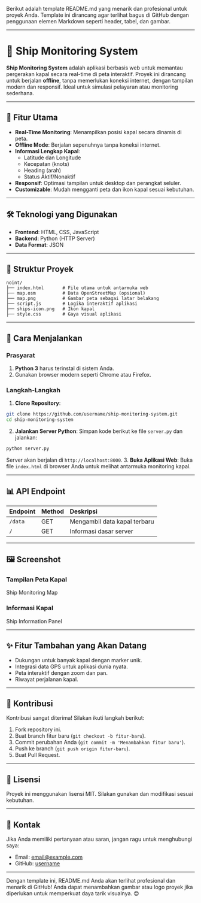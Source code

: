 
Berikut adalah template README.md yang menarik dan profesional untuk proyek Anda. Template ini dirancang agar terlihat bagus di GitHub dengan penggunaan elemen Markdown seperti header, tabel, dan gambar.

---

# 🚢 Ship Monitoring System

**Ship Monitoring System** adalah aplikasi berbasis web untuk memantau pergerakan kapal secara real-time di peta interaktif. Proyek ini dirancang untuk berjalan **offline**, tanpa memerlukan koneksi internet, dengan tampilan modern dan responsif. Ideal untuk simulasi pelayaran atau monitoring sederhana.

---

## 📖 Fitur Utama

- **Real-Time Monitoring**: Menampilkan posisi kapal secara dinamis di peta.
- **Offline Mode**: Berjalan sepenuhnya tanpa koneksi internet.
- **Informasi Lengkap Kapal**:
    - Latitude dan Longitude
    - Kecepatan (knots)
    - Heading (arah)
    - Status Aktif/Nonaktif
- **Responsif**: Optimasi tampilan untuk desktop dan perangkat seluler.
- **Customizable**: Mudah mengganti peta dan ikon kapal sesuai kebutuhan.

---

## 🛠️ Teknologi yang Digunakan

- **Frontend**: HTML, CSS, JavaScript
- **Backend**: Python (HTTP Server)
- **Data Format**: JSON

---

## 📂 Struktur Proyek

```
noint/
├── index.html       # File utama untuk antarmuka web
├── map.osm          # Data OpenStreetMap (opsional)
├── map.png          # Gambar peta sebagai latar belakang
├── script.js        # Logika interaktif aplikasi
├── ships-icon.png   # Ikon kapal
├── style.css        # Gaya visual aplikasi
```

---

## 🚀 Cara Menjalankan

### Prasyarat

1. **Python 3** harus terinstal di sistem Anda.
2. Gunakan browser modern seperti Chrome atau Firefox.

### Langkah-Langkah

1. **Clone Repository**:

```bash
git clone https://github.com/username/ship-monitoring-system.git
cd ship-monitoring-system
```

2. **Jalankan Server Python**:
Simpan kode berikut ke file `server.py` dan jalankan:

```bash
python server.py
```

Server akan berjalan di `http://localhost:8000`.
3. **Buka Aplikasi Web**:
Buka file `index.html` di browser Anda untuk melihat antarmuka monitoring kapal.

---

## 📊 API Endpoint

| Endpoint | Method | Deskripsi |
| :-- | :-- | :-- |
| `/data` | GET | Mengambil data kapal terbaru |
| `/` | GET | Informasi dasar server |

---

## 🖼️ Screenshot

### Tampilan Peta Kapal

Ship Monitoring Map

### Informasi Kapal

Ship Information Panel

---

## ✨ Fitur Tambahan yang Akan Datang

- Dukungan untuk banyak kapal dengan marker unik.
- Integrasi data GPS untuk aplikasi dunia nyata.
- Peta interaktif dengan zoom dan pan.
- Riwayat perjalanan kapal.

---

## 🤝 Kontribusi

Kontribusi sangat diterima! Silakan ikuti langkah berikut:

1. Fork repository ini.
2. Buat branch fitur baru (`git checkout -b fitur-baru`).
3. Commit perubahan Anda (`git commit -m 'Menambahkan fitur baru'`).
4. Push ke branch (`git push origin fitur-baru`).
5. Buat Pull Request.

---

## 📄 Lisensi

Proyek ini menggunakan lisensi MIT. Silakan gunakan dan modifikasi sesuai kebutuhan.

---

## 📧 Kontak

Jika Anda memiliki pertanyaan atau saran, jangan ragu untuk menghubungi saya:

- Email: [email@example.com](mailto:email@example.com)
- GitHub: [username](https://github.com/username)

---

Dengan template ini, README.md Anda akan terlihat profesional dan menarik di GitHub! Anda dapat menambahkan gambar atau logo proyek jika diperlukan untuk memperkuat daya tarik visualnya. 😊

